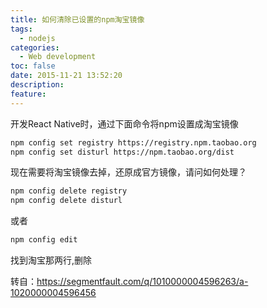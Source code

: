 ```yaml
---
title: 如何清除已设置的npm淘宝镜像
tags:
  - nodejs
categories:
  - Web development
toc: false
date: 2015-11-21 13:52:20
description: 
feature:
---
```


开发React Native时，通过下面命令将npm设置成淘宝镜像
``` bash
npm config set registry https://registry.npm.taobao.org
npm config set disturl https://npm.taobao.org/dist
```
现在需要将淘宝镜像去掉，还原成官方镜像，请问如何处理？

``` bash
npm config delete registry
npm config delete disturl
```
或者 
``` bash
npm config edit 
```
找到淘宝那两行,删除

转自：https://segmentfault.com/q/1010000004596263/a-1020000004596456